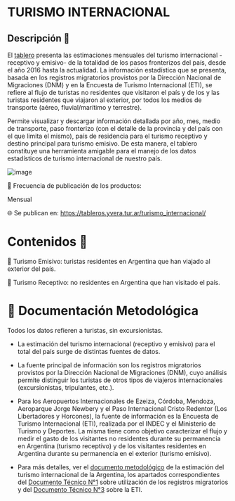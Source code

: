 # TURISMO INTERNACIONAL 

## Descripción 💬

El [tablero](https://tableros.yvera.tur.ar/turismo_internacional/) presenta las estimaciones mensuales del turismo internacional -receptivo y emisivo- de la totalidad de los pasos fronterizos del país, desde el año 2016 hasta la actualidad. La información estadística que se presenta, basada en los registros migratorios provistos por la Dirección Nacional de Migraciones (DNM) y en la Encuesta de Turismo Internacional (ETI), se refiere al flujo de turistas no residentes que visitaron el país y de los y las turistas residentes que viajaron al exterior, por todos los medios de transporte (aéreo, fluvial/marítimo y terrestre).

Permite visualizar y descargar información detallada por año, mes, medio de transporte, paso fronterizo (con el detalle de la provincia y del país con el que limita el mismo), país de residencia para el turismo receptivo y destino principal para turismo emisivo. De esta manera, el tablero constituye una herramienta amigable para el manejo de los datos estadísticos de turismo internacional de nuestro país.

![image](https://user-images.githubusercontent.com/12114624/146560277-9045b84c-66fb-460b-abf3-463c702e8a57.png)

📆 Frecuencia de publicación de los productos:

Mensual

🌐 Se publican en: https://tableros.yvera.tur.ar/turismo_internacional/

# Contenidos 🧪


📌 Turismo Emisivo: turistas residentes en Argentina que han viajado al exterior del país.

📌 Turismo Receptivo:  no residentes en Argentina que han visitado el país.

# 📖 Documentación Metodológica

Todos los datos refieren a turistas, sin excursionistas.

* La estimación del turismo internacional (receptivo y emisivo) para el total del país surge de distintas fuentes de datos.

* La fuente principal de información son los registros migratorios provistos por la Dirección Nacional de Migraciones (DNM), cuyo análisis permite distinguir los turistas de otros tipos de viajeros internacionales (excursionistas, tripulantes, etc.).

* Para los Aeropuertos Internacionales de Ezeiza, Córdoba, Mendoza, Aeroparque Jorge Newbery y el Paso Internacional Cristo Redentor (Los Libertadores y Horcones), la fuente de información es la Encuesta de Turismo Internacional (ETI), realizada por el INDEC y el Ministerio de Turismo y Deportes. La misma tiene como objetivo caracterizar el flujo y medir el gasto de los visitantes no residentes durante su permanencia en Argentina (turismo receptivo) y de los visitantes residentes en Argentina durante su permanencia en el exterior (turismo emisivo).

* Para más detalles, ver el [documento metodológico](https://www.yvera.tur.ar/estadistica/documentos/descarga/5dc0460bcfa3e053142696.pdf) de la estimación del turismo internacional de la Argentina, los apartados correspondientes del [Documento Técnico N°1](https://dnme-minturdep.github.io/DT3_registros_adminsitrativos/situaci%C3%B3n-nacional.html) sobre utilización de los registros migratorios y del [Documento Técnico N°3](https://dnme-minturdep.github.io/DT1_medicion_turismo/encuestas-nacionales.html#eti) sobre la ETI.






